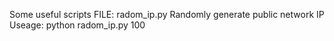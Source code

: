 

Some useful scripts
FILE:  radom_ip.py
       Randomly generate public network IP
Useage:
       python radom_ip.py  100   
